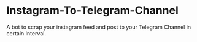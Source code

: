 # Instagram-To-Telegram-Channel
A bot to scrap your instagram feed and post to your Telegram Channel in certain Interval.
